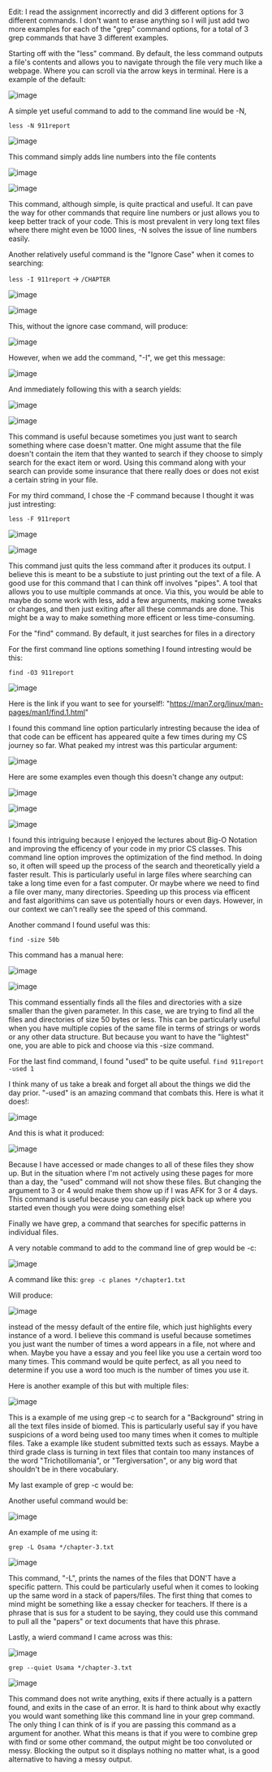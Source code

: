 Edit:
I read the assignment incorrectly and did 3 different options for 3 different commands. I don't want to erase anything so I will just add two more examples for each of the "grep" command options, for a total of 3 grep commands that have 3 different examples.

Starting off with the "less" command. By default, the less command outputs a file's contents and allows you to navigate through the file very much like a webpage. 
Where you can scroll via the arrow keys in terminal. Here is a example of the default:

![image](https://user-images.githubusercontent.com/86514102/199015335-dc96e0c2-b798-4565-94e4-816ef67a0247.png)


A simple yet useful command to add to the command line would be -N, 

```less -N 911report```

![image](https://user-images.githubusercontent.com/86514102/199020743-82dd5c5f-1219-4735-a771-951104ec53cc.png)

This command simply adds line numbers into the file contents

![image](https://user-images.githubusercontent.com/86514102/199020920-e432a661-18f7-43ce-897c-1ecc4f1200d9.png)


![image](https://user-images.githubusercontent.com/86514102/199020959-9d46431b-a2d4-4331-b535-dd7a616e3234.png)

This command, although simple, is quite practical and useful. It can pave the way for other commands that require line numbers or just allows you to keep 
better track of your code. This is most prevalent in very long text files where there might even be 1000 lines, -N solves the issue of line numbers easily.


Another relatively useful command is the "Ignore Case" when it comes to searching:

```less -I 911report``` -> ```/CHAPTER```

![image](https://user-images.githubusercontent.com/86514102/199023147-7c35c0a5-ba0d-4763-9996-1e338099d064.png)

![image](https://user-images.githubusercontent.com/86514102/199024299-59411a26-c273-42e1-af96-962a8ae3e4f4.png)

This, without the ignore case command, will produce:

![image](https://user-images.githubusercontent.com/86514102/199024341-86782dda-1d32-4499-8a63-0882be8cb68a.png)

However, when we add the command, "-I", we get this message:

![image](https://user-images.githubusercontent.com/86514102/199024469-edb62ba4-49a4-4df9-adbb-7b5c35464709.png)

And immediately following this with a search yields:

![image](https://user-images.githubusercontent.com/86514102/199024957-48eb644f-78f2-455b-91b0-922483fd3b48.png)


![image](https://user-images.githubusercontent.com/86514102/199024645-cc851f7c-02b8-4dab-8f5a-f70c33bfa80a.png)

This command is useful because sometimes you just want to search something where case doesn't matter. One might assume that the file doesn't contain the item that they 
wanted to search if they choose to simply search for the exact item or word. Using this command along with your search can provide some insurance that there
really does or does not exist a certain string in your file. 


For my third command, I chose the -F command because I thought it was just intresting:

```less -F 911report```

![image](https://user-images.githubusercontent.com/86514102/199030205-737c8e95-044c-42a1-b525-59b8c4a20dce.png)


![image](https://user-images.githubusercontent.com/86514102/199030158-c9777f2c-c06f-4934-ae0d-fa8250dad860.png)

This command just quits the less command after it produces its output. I believe this is meant to be a substiute to just printing out the text of a file. 
A good use for this command that I can think off involves "pipes". A tool that allows you to use multiple commands at once. Via this, you would be able to
maybe do some work with less, add a few arguments, making some tweaks or changes, and then just exiting after all these commands are done. This might be a way to
make something more efficent or less time-consuming.















For the "find" command. By default, it just searches for files in a directory

For the first command line options something I found intresting would be this:

```find -O3 911report```

![image](https://user-images.githubusercontent.com/86514102/199008990-bae45393-ecf3-48d3-bdcd-093f614e8cf4.png)

Here is the link if you want to see for yourself!: "https://man7.org/linux/man-pages/man1/find.1.html"

I found this command line option particularly intresting because the idea of that code can be efficent has appeared quite a few times during my CS journey so far. 
What peaked my intrest was this particular argument: 

![image](https://user-images.githubusercontent.com/86514102/199009519-c921dece-bdcd-48e6-b3fd-2ff3e9d312dd.png)

Here are some examples even though this doesn't change any output:

![image](https://user-images.githubusercontent.com/86514102/199013666-e1d89d57-5e4c-4ef2-862c-f5127392b8fa.png)

![image](https://user-images.githubusercontent.com/86514102/199014564-6663bf92-3547-42cb-8994-9d1bf881eef3.png)

![image](https://user-images.githubusercontent.com/86514102/199014737-7ecb3660-83a2-4bd8-b5db-190bbd7c1ca8.png)




I found this intriguing because I enjoyed the lectures about Big-O Notation and improving the efficency of your code in my prior CS classes. This command line option 
improves the optimization of the find method. In doing so, it often will speed up the process of the search and theoretically yield a faster result. This is particularly useful
in large files where searching can take a long time even for a fast computer. Or maybe where we need to find a file over many, many directories. Speeding up this process
via efficent and fast algorithims can save us potentially hours or even days. However, in our context we can't really see the speed of this command.


Another command I found useful was this:

```find -size 50b```

This command has a manual here:

![image](https://user-images.githubusercontent.com/86514102/199042822-53e127a4-a0b1-4ac0-a625-42a53daeec10.png)


![image](https://user-images.githubusercontent.com/86514102/199042798-cefe243c-d660-457e-b5f3-c2e2fe7d7f2c.png)

This command essentially finds all the files and directories with a size smaller than the given parameter. In this case, we are trying to find all the files and directories of size 50 bytes or less. This can be particularly useful when you have multiple copies of the same file in terms of strings or words or any other data structure. But because you want to have the "lightest" one, you are able to pick and choose via this -size command.


For the last find command, I found "used" to be quite useful.
```find 911report -used 1```

I think many of us take a break and forget all about the things we did the day prior. "-used" is an amazing command that combats this. Here is what it does!:

![image](https://user-images.githubusercontent.com/86514102/199045921-ab4491bb-ed1a-4b1a-8093-ff33688526b1.png)

And this is what it produced:

![image](https://user-images.githubusercontent.com/86514102/199046092-ac7338f3-e524-4ab7-8b84-946446da36bd.png)

Because I have accessed or made changes to all of these files they show up. But in the situation where I'm not actively using these pages for more than a day, the "used" command will not show these files. But changing the argument to 3 or 4 would make them show up if I was AFK for 3 or 4 days. This command is useful because you can easily pick back up where you started even though you were doing something else!





Finally we have grep, a command that searches for specific patterns in individual files.

A very notable command to add to the command line of grep would be -c:

![image](https://user-images.githubusercontent.com/86514102/199048319-505c3906-ec91-4924-94dc-7c6cca35e353.png)

A command like this:
```grep -c planes */chapter1.txt```

Will produce:

![image](https://user-images.githubusercontent.com/86514102/199048488-2682ff04-e8c0-4f7b-b315-37cdebdd0346.png)

instead of the messy default of the entire file, which just highlights every instance of a word. 
I believe this command is useful because sometimes you just want the number of times a word appears in a file, not where and when. Maybe you have a essay and you feel like you use a certain word too many times. This command would be quite perfect, as all you need to determine if you use a word too much is the number of times you use it.

Here is another example of this but with multiple files:

![image](https://user-images.githubusercontent.com/86514102/201457429-d8fe3725-cc4e-4d36-9713-54ec10d15d86.png)

This is a example of me using grep -c to search for a "Background" string in all the text files inside of biomed. This is particularly useful say if you have suspicions of a word being used too many times when it comes to multiple files. Take a example like student submitted texts such as essays. Maybe a third grade class is turning in text files that contain too many instances of the word "Trichotillomania", or "Tergiversation", or any big word that shouldn't be in there vocabulary. 

My last example of grep -c would be:



Another useful command would be:

![image](https://user-images.githubusercontent.com/86514102/199049128-3f7ec363-6a3b-4fc7-82ea-edaad0881a9f.png)

An example of me using it:

```grep -L Osama */chapter-3.txt```

![image](https://user-images.githubusercontent.com/86514102/199049386-15ee5276-9a4d-41d3-af6c-485335e8aa1d.png)

This command, "-L", prints the names of the files that DON'T have a specific pattern. This could be particularly useful when it comes to looking up the same word in a stack of papers/files. The first thing that comes to mind might be something like a essay checker for teachers. If there is a phrase that is sus for a student to be saying, they could use this command to pull all the "papers" or text documents that have this phrase. 


Lastly, a wierd command I came across was this:

![image](https://user-images.githubusercontent.com/86514102/199050517-5e5a2f3f-1bec-4384-84ca-6822e4043279.png)

```grep --quiet Usama */chapter-3.txt```


![image](https://user-images.githubusercontent.com/86514102/199050750-d9d353f0-f3d9-4549-8af9-4625dd7dcfa2.png)

This command does not write anything, exits if there actually is a pattern found, and exits in the case of an error. It is hard to think about why exactly you would want something like this command line in your grep command. The only thing I can think of is if you are passing this command as a argument for another. What this means is that if you were to combine grep with find or some other command, the output might be too convoluted or messy. Blocking the output so it displays nothing no matter what, is a good alternative to having a messy output. 










